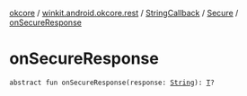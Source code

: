 [okcore](../../../index.md) / [winkit.android.okcore.rest](../../index.md) / [StringCallback](../index.md) / [Secure](index.md) / [onSecureResponse](./on-secure-response.md)

# onSecureResponse

`abstract fun onSecureResponse(response: `[`String`](https://kotlinlang.org/api/latest/jvm/stdlib/kotlin/-string/index.html)`): `[`T`](index.md#T)`?`